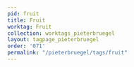```yaml
---
pid: fruit
title: Fruit
worktag: Fruit
collection: worktags_pieterbruegel
layout: tagpage_pieterbruegel
order: '071'
permalink: "/pieterbruegel/tags/fruit"
---
```

